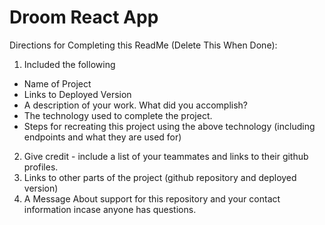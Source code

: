 # Droom React App

Directions for Completing this ReadMe (Delete This When Done):
1. Included the following
* Name of Project
* Links to Deployed Version
* A description of your work.  What did you accomplish?
* The technology used to complete the project.
* Steps for recreating this project using the above technology (including endpoints and what they are used for)
2. Give credit - include a list of your teammates and links to their github profiles.
3. Links to other parts of the project (github repository and deployed version)
4. A Message About support for this repository and your contact information incase anyone has questions.
